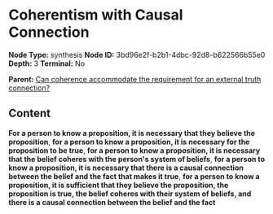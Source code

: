 # Coherentism with Causal Connection

**Node Type:** synthesis
**Node ID:** 3bd96e2f-b2b1-4dbc-92d8-b622566b55e0
**Depth:** 3
**Terminal:** No

**Parent:** [Can coherence accommodate the requirement for an external truth connection?](can-coherence-accommodate-the-requirement-for-an-external-truth-connection.md)

## Content

**For a person to know a proposition, it is necessary that they believe the proposition**, **for a person to know a proposition, it is necessary for the proposition to be true**, **for a person to know a proposition, it is necessary that the belief coheres with the person's system of beliefs**, **for a person to know a proposition, it is necessary that there is a causal connection between the belief and the fact that makes it true**, **for a person to know a proposition, it is sufficient that they believe the proposition, the proposition is true, the belief coheres with their system of beliefs, and there is a causal connection between the belief and the fact**
